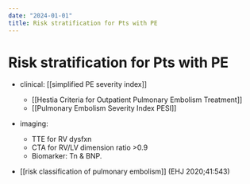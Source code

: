 ```yaml
---
date: "2024-01-01"
title: Risk stratification for Pts with PE
---
```


# Risk stratification for Pts with PE

* clinical: [[simplified PE severity index]]
	* [[Hestia Criteria for Outpatient Pulmonary Embolism Treatment]]
	* [[Pulmonary Embolism Severity Index PESI]]

* imaging:
	* TTE for RV dysfxn
	* CTA for RV/LV dimension ratio >0.9
	* Biomarker: Tn & BNP.

* [[risk classification of pulmonary embolism]] (EHJ 2020;41:543)

